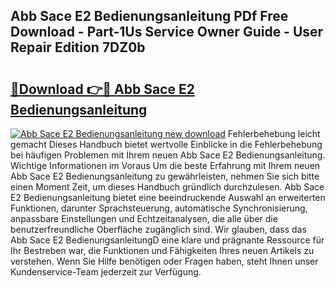 ## Abb Sace E2 Bedienungsanleitung PDf Free Download - Part-1Us Service Owner Guide - User Repair Edition 7DZ0b

# <h2><a href="http://df10cip.blite.top/?on=Abb+Sace+E2+Bedienungsanleitung">🔗Download 👉🔴 Abb Sace E2 Bedienungsanleitung</a></h2>

[![Abb Sace E2 Bedienungsanleitung new download](https://i.imgur.com/lujVjoI.png)](http://df10cip.blite.top/?on=Abb+Sace+E2+Bedienungsanleitung)
Fehlerbehebung leicht gemacht Dieses Handbuch bietet wertvolle Einblicke in die Fehlerbehebung bei häufigen Problemen mit Ihrem neuen Abb Sace E2 Bedienungsanleitung. Wichtige Informationen im Voraus Um die beste Erfahrung mit Ihrem neuen Abb Sace E2 Bedienungsanleitung zu gewährleisten, nehmen Sie sich bitte einen Moment Zeit, um dieses Handbuch gründlich durchzulesen. Abb Sace E2 Bedienungsanleitung bietet eine beeindruckende Auswahl an erweiterten Funktionen, darunter Sprachsteuerung, automatische Synchronisierung, anpassbare Einstellungen und Echtzeitanalysen, die alle über die benutzerfreundliche Oberfläche zugänglich sind. Wir glauben, dass das Abb Sace E2 BedienungsanleitungD eine klare und prägnante Ressource für Ihr Bestreben war, die Funktionen und Fähigkeiten Ihres neuen Artikels zu verstehen. Wenn Sie Hilfe benötigen oder Fragen haben, steht Ihnen unser Kundenservice-Team jederzeit zur Verfügung.
